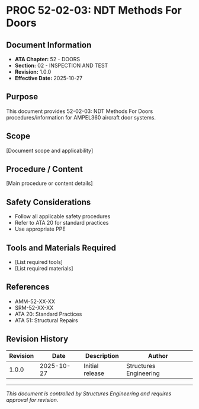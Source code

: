 # PROC 52-02-03: NDT Methods For Doors

## Document Information

- **ATA Chapter:** 52 - DOORS
- **Section:** 02 - INSPECTION AND TEST
- **Revision:** 1.0.0
- **Effective Date:** 2025-10-27

## Purpose

This document provides 52-02-03: NDT Methods For Doors procedures/information for AMPEL360 aircraft door systems.

## Scope

[Document scope and applicability]

## Procedure / Content

[Main procedure or content details]

## Safety Considerations

- Follow all applicable safety procedures
- Refer to ATA 20 for standard practices
- Use appropriate PPE

## Tools and Materials Required

- [List required tools]
- [List required materials]

## References

- AMM-52-XX-XX
- SRM-52-XX-XX
- ATA 20: Standard Practices
- ATA 51: Structural Repairs

## Revision History

| Revision | Date       | Description    | Author                 |
|----------|------------|----------------|------------------------|
| 1.0.0    | 2025-10-27 | Initial release| Structures Engineering |

---

*This document is controlled by Structures Engineering and requires approval for revision.*
